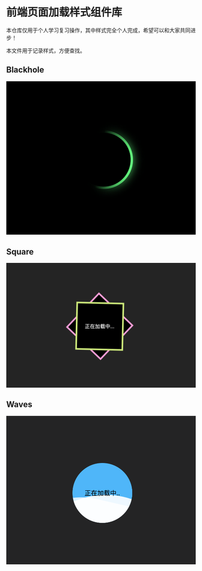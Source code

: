 # 前端页面加载样式组件库

本仓库仅用于个人学习复习操作，其中样式完全个人完成，希望可以和大家共同进步！

本文件用于记录样式，方便查找。

## Blackhole

![image-20201030204645268](/README/image-20201030204645268.png)

## Square

![image-20201030210034460](/README/image-20201030210034460.png)

## Waves

![image-20201030205958910](/README/image-20201030205958910.png)

